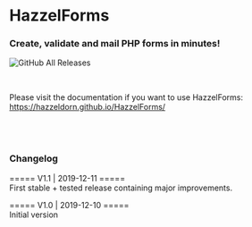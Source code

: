 # HazzelForms
### Create, validate and mail PHP forms in minutes!

![GitHub All Releases](https://img.shields.io/github/downloads/hazzeldorn/HazzelForms/total)

<br/>

Please visit the documentation if you want to use HazzelForms:<br/>
https://hazzeldorn.github.io/HazzelForms/
<br/><br/><br/><br/>

### Changelog
===== V1.1 |  2019-12-11 ===== <br/>
First stable + tested release containing major improvements.

===== V1.0 |  2019-12-10 ===== <br/>
Initial version

